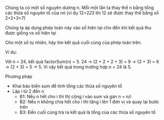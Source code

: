 Chúng ta có một số nguyên dương n. Mỗi một lần ta thay thế n bằng tổng các thừa số nguyên tố của nó (ví dụ 12=2*2*3 thì 12 sẽ được thay thế bằng số 2+2+3=7)

Chúng ta áp dụng phép toán này vào số hiện tại cho đến khi kết quả thu được giống vs số hiện tại

Cho một số tự nhiên, hãy tìm kết quả cuối cùng của phép toán trên.

Ví dụ:

Với n = 24, kết quả factorSum(n) = 5.
24 -> (2 + 2 + 2 + 3) = 9 -> (3 + 3) = 6 -> (2 + 3) = 5 -> 5.
Vì vậy kết quả trong trường hợp n = 24 là 5.


Phương pháp
- Khai báo biến sum để tính tổng các thừa số nguyên tố 
- Lặp i từ 2 đến n
  + B1: Nếu n hết cho i thì thì cộng i vào sum và gán n = n/i
  + B2: Nếu n không chia hết cho i thì tăng i lên 1 đơn vị và quay lại bước trên
  + B3: Đến cuối cùng trả ra kết quả là tổng của các thừa số nguyên tố

